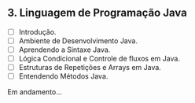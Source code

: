 ## 3. Linguagem de Programação Java

- [ ] Introdução.
- [ ] Ambiente de Desenvolvimento Java.
- [ ] Aprendendo a Sintaxe Java.
- [ ] Lógica Condicional e Controle de fluxos em Java.
- [ ] Estruturas de Repetições e Arrays em Java.
- [ ] Entendendo Métodos Java.

Em andamento...

